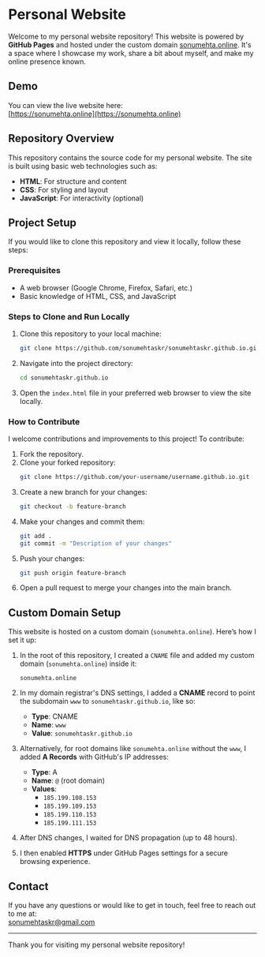 # Personal Website

Welcome to my personal website repository! This website is powered by **GitHub Pages** and hosted under the custom domain [sonumehta.online](https://sonumehta.online). It's a space where I showcase my work, share a bit about myself, and make my online presence known.

## Demo

You can view the live website here:  
[https://sonumehta.online](https://sonumehta.online)

## Repository Overview

This repository contains the source code for my personal website. The site is built using basic web technologies such as:

- **HTML**: For structure and content
- **CSS**: For styling and layout
- **JavaScript**: For interactivity (optional)

## Project Setup

If you would like to clone this repository and view it locally, follow these steps:

### Prerequisites

- A web browser (Google Chrome, Firefox, Safari, etc.)
- Basic knowledge of HTML, CSS, and JavaScript

### Steps to Clone and Run Locally

1. Clone this repository to your local machine:
    ```bash
    git clone https://github.com/sonumehtaskr/sonumehtaskr.github.io.git
    ```

2. Navigate into the project directory:
    ```bash
    cd sonumehtaskr.github.io
    ```

3. Open the `index.html` file in your preferred web browser to view the site locally.

### How to Contribute

I welcome contributions and improvements to this project! To contribute:

1. Fork the repository.
2. Clone your forked repository:
    ```bash
    git clone https://github.com/your-username/username.github.io.git
    ```
3. Create a new branch for your changes:
    ```bash
    git checkout -b feature-branch
    ```
4. Make your changes and commit them:
    ```bash
    git add .
    git commit -m "Description of your changes"
    ```
5. Push your changes:
    ```bash
    git push origin feature-branch
    ```
6. Open a pull request to merge your changes into the main branch.

## Custom Domain Setup

This website is hosted on a custom domain (`sonumehta.online`). Here’s how I set it up:

1. In the root of this repository, I created a `CNAME` file and added my custom domain (`sonumehta.online`) inside it:
    ```text
    sonumehta.online
    ```

2. In my domain registrar's DNS settings, I added a **CNAME** record to point the subdomain `www` to `sonumehtaskr.github.io`, like so:
    - **Type**: CNAME
    - **Name**: `www`
    - **Value**: `sonumehtaskr.github.io`

3. Alternatively, for root domains like `sonumehta.online` without the `www`, I added **A Records** with GitHub's IP addresses:
    - **Type**: A
    - **Name**: `@` (root domain)
    - **Values**:
      - `185.199.108.153`
      - `185.199.109.153`
      - `185.199.110.153`
      - `185.199.111.153`

4. After DNS changes, I waited for DNS propagation (up to 48 hours).

5. I then enabled **HTTPS** under GitHub Pages settings for a secure browsing experience.


## Contact

If you have any questions or would like to get in touch, feel free to reach out to me at:  
[sonumehtaskr@gmail.com](mailto:sonumehtaskr@gmail.com)

---

Thank you for visiting my personal website repository!
